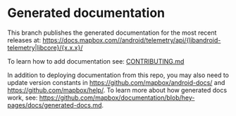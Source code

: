 # Generated documentation

This branch publishes the generated documentation for the most recent releases at: https://docs.mapbox.com//android/telemetry/api/{libandroid-telemetry|libcore}/{x.x.x}/

To learn how to add documentation see: [CONTRIBUTING.md](https://github.com/mapbox/mapbox-events-android/blob/main/CONTRIBUTING.md)

In addition to deploying documentation from this repo, you may also need to update version constants in https://github.com/mapbox/android-docs/ and https://github.com/mapbox/help/. To learn more about how generated docs work, see: https://github.com/mapbox/documentation/blob/hey-pages/docs/generated-docs.md.
